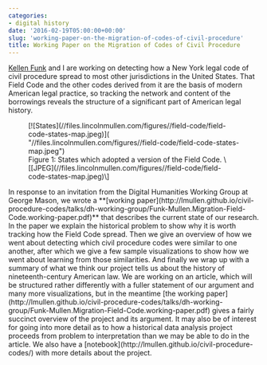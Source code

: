 ```yaml
---
categories:
- digital history
date: '2016-02-19T05:00:00+00:00'
slug: 'working-paper-on-the-migration-of-codes-of-civil-procedure'
title: Working Paper on the Migration of Codes of Civil Procedure
---
```


[Kellen Funk](http://kellenfunk.org) and I are working on detecting how a New York legal code of civil procedure spread to most other jurisdictions in the United States. That Field Code and the other codes derived from it are the basis of modern American legal practice, so tracking the network and content of the borrowings reveals the structure of a significant part of American legal history.
<figure id="figure-1">
[![States](//files.lincolnmullen.com/figures//field-code/field-code-states-map.jpeg)]( "//files.lincolnmullen.com/figures//field-code/field-code-states-map.jpeg")
<figcaption>
Figure 1: States which adopted a version of the Field Code. \[[JPEG](//files.lincolnmullen.com/figures//field-code/field-code-states-map.jpeg)\]
</figcaption>
</figure>
In response to an invitation from the Digital Humanities Working Group at George Mason, we wrote a **[working paper](http://lmullen.github.io/civil-procedure-codes/talks/dh-working-group/Funk-Mullen.Migration-Field-Code.working-paper.pdf)** that describes the current state of our research. In the paper we explain the historical problem to show why it is worth tracking how the Field Code spread. Then we give an overview of how we went about detecting which civil procedure codes were similar to one another, after which we give a few sample visualizations to show how we went about learning from those similarities. And finally we wrap up with a summary of what we think our project tells us about the history of nineteenth-century American law. We are working on an article, which will be structured rather differently with a fuller statement of our argument and many more visualizations, but in the meantime [the working paper](http://lmullen.github.io/civil-procedure-codes/talks/dh-working-group/Funk-Mullen.Migration-Field-Code.working-paper.pdf) gives a fairly succinct overview of the project and its argument. It may also be of interest for going into more detail as to how a historical data analysis project proceeds from problem to interpretation than we may be able to do in the article. We also have a [notebook](http://lmullen.github.io/civil-procedure-codes/) with more details about the project.

